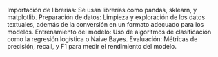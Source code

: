 Importación de librerías: Se usan librerías como pandas, sklearn, y matplotlib.
Preparación de datos: Limpieza y exploración de los datos textuales, además de la conversión en un formato adecuado para los modelos.
Entrenamiento del modelo: Uso de algoritmos de clasificación como la regresión logística o Naive Bayes.
Evaluación: Métricas de precisión, recall, y F1 para medir el rendimiento del modelo.
